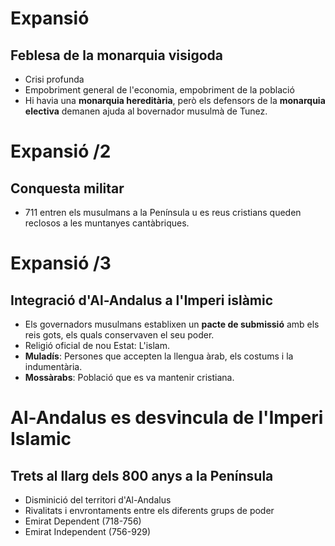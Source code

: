 # Expansió

## Feblesa de la monarquia visigoda

- Crisi profunda
- Empobriment general de l'economia, empobriment de la població
- Hi havia una **monarquia hereditària**, però els defensors de la **monarquia electiva** demanen ajuda al bovernador musulmà de Tunez.

# Expansió /2

## Conquesta militar

- 711 entren els musulmans a la Península u es reus cristians queden reclosos a les muntanyes cantàbriques.

# Expansió /3

## Integració d'Al-Andalus a l'Imperi islàmic

- Els governadors musulmans establixen un **pacte de submissió** amb els reis gots, els quals conservaven el seu poder.
- Religió oficial de nou Estat: L'islam.
- **Muladís**: Persones que accepten la llengua àrab, els costums i la indumentària.
- **Mossàrabs**: Població que es va mantenir cristiana.

# Al-Andalus es desvincula de l'Imperi Islamic

## Trets al llarg dels 800 anys a la Península

- Disminició del territori d'Al-Andalus
- Rivalitats i envrontaments entre els diferents grups de poder
- Emirat Dependent (718-756)
- Emirat Independent (756-929)
